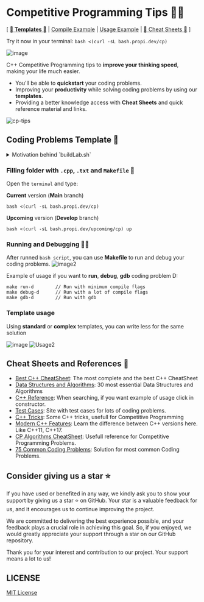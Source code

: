 # Competitive Programming Tips :ninja::dart:
[ [**:scroll: Templates :scroll:**](#filling-folder-with-cpp-txt-and-makefile-mag_right) | [Compile Example](#running-and-debugging-man_technologist) | [Usage Example](#template-usage) | [:page_facing_up: Cheat Sheets :page_facing_up:](#cheat-sheets-and-references-page_facing_up) ]

Try it now in your terminal: `bash <(curl -sL bash.propi.dev/cp)`

![image](https://github.com/propilideno/Competitive-Programming-Tips/assets/105776775/dac8ee0c-9419-4bcb-bfd9-bad8f02f6a7c)

C++ Competitive Programming tips to **improve your thinking speed**, making your life much easier.
- You'll be able to **quickstart** your coding problems.
- Improving your **productivity** while solving coding problems by using our **templates.**
- Providing a better knowledge access with **Cheat Sheets** and quick reference material and links.

![cp-tips](https://github.com/propilideno/Competitive-Programming-Tips/assets/105776775/ed7a636c-f4dd-4849-8e4f-6fa2e2bc5379)

## Coding Problems Template :scroll:
<details>
<summary> Motivation behind `buildLab.sh`</summary>

![image](https://github.com/propilideno/Competitive-Programming-Tips/assets/105776775/8d2599ac-167f-47ca-8789-3c7627996e73)

If you have to do lots of exercise and rewrite every single template, you don't need to do this anymore. With our templates, you can fill a folder with usefull files, perfect for your job.
</details>

### Filling folder with `.cpp`, `.txt` and `Makefile` :mag_right:
Open the `terminal` and type:

**Current** version (**Main** branch)
```
bash <(curl -sL bash.propi.dev/cp)
```
**Upcoming** version (**Develop** branch)
```
bash <(curl -sL bash.propi.dev/upcoming/cp) up
```

### Running and Debugging :man_technologist:
After runned `bash script`, you can use **Makefile** to run and debug your coding problems.
![image2](https://github.com/propilideno/Competitive-Programming-Tips/assets/105776775/24fbb977-bdee-425c-8f45-e27cdea67191)

Example of usage if you want to **run**, **debug**, **gdb** coding problem D:
```
make run-d        // Run with minimum compile flags 
make debug-d      // Run with a lot of compile flags
make gdb-d        // Run with gdb
```

### Template usage
Using **standard** or **complex** templates, you can write less for the same solution

![image](https://github.com/propilideno/Competitive-Programming-Tips/assets/105776775/64f5749f-76ee-4801-bcc4-3f526dc0e25d)
![Usage2](https://github.com/propilideno/Competitive-Programming-Tips/assets/105776775/be5fab9d-f6ad-421d-b725-63deaaed7659)


## Cheat Sheets and References :page_facing_up:
- [Best C++ CheatSheet](https://hackingcpp.com/cpp/cheat_sheets.html): The most complete and the best C++ CheatSheet
- [Data Structures and Algorithms](https://dev.to/iuliagroza/complete-introduction-to-the-30-most-essential-data-structures-algorithms-43kd): 30 most essential Data Structures and Algorithms
- [C++ Reference](https://cplusplus.com/reference/): When searching, if you want example of usage click in constructor.
- [Test Cases](https://www.udebug.com/): Site with test cases for lots of coding problems.
- [C++ Tricks](https://www.geeksforgeeks.org/c-tricks-competitive-programming-c-11): Some C++ tricks, usefull for Competitive Programming
- [Modern C++ Features](https://github.com/AnthonyCalandra/modern-cpp-features): Learn the difference between C++ versions here. Like C++11, C++17.
- [CP Algorithms CheatSheet](https://github.com/hackslash-nitp/cheat-sheet): Usefull reference for Competitive Programming Problems.
- [75 Common Coding Problems](https://docs.google.com/spreadsheets/d/1awb62Klhzvmx_L0-ncXwItvjkg6Ngwrczx5qYNtCZhs/edit#gid=0): Solution for most common Coding Problems.

## Consider giving us a star :star:
If you have used or benefited in any way, we kindly ask you to show your support by giving us a star :star: on GitHub. Your star is a valuable feedback for us, and it encourages us to continue improving the project.

We are committed to delivering the best experience possible, and your feedback plays a crucial role in achieving this goal. So, if you enjoyed, we would greatly appreciate your support through a star on our GitHub repository.

Thank you for your interest and contribution to our project. Your support means a lot to us!

## LICENSE
[MIT License](LICENSE)
